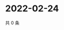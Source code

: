 # 2022-02-24

共 0 条

<!-- BEGIN WEIBO -->
<!-- 最后更新时间 Thu Feb 24 2022 11:11:10 GMT+0800 (China Standard Time) -->

<!-- END WEIBO -->
